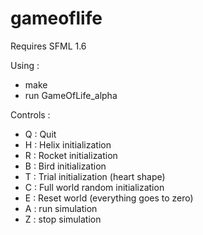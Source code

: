 # gameoflife

Requires SFML 1.6

Using :
- make
- run GameOfLife_alpha

Controls :
- Q : Quit
- H : Helix initialization
- R : Rocket initialization
- B : Bird initialization
- T : Trial initialization (heart shape)
- C : Full world random initialization
- E : Reset world (everything goes to zero)
- A : run simulation
- Z : stop simulation
